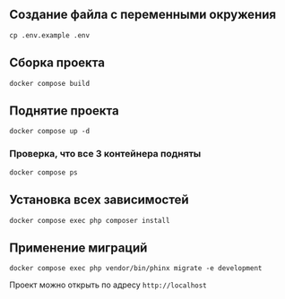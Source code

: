 ## Создание файла с переменными окружения
```shell
cp .env.example .env
```

## Сборка проекта
```shell
docker compose build
```

## Поднятие проекта
```shell
docker compose up -d
```

### Проверка, что все 3 контейнера подняты 
```shell
docker compose ps
```

## Установка всех зависимостей
```shell
docker compose exec php composer install
```

## Применение миграций
```shell
docker compose exec php vendor/bin/phinx migrate -e development
```

Проект можно открыть по адресу `http://localhost`

